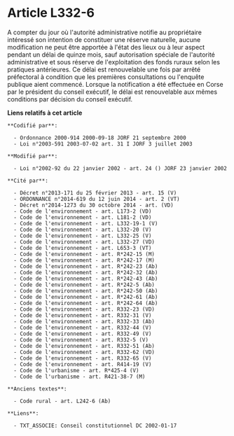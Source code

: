 # Article L332-6

A compter du jour où l'autorité administrative notifie au propriétaire intéressé son intention de constituer une réserve
naturelle, aucune modification ne peut être apportée à l'état des lieux ou à leur aspect pendant un délai de quinze mois,
sauf autorisation spéciale de l'autorité administrative et sous réserve de l'exploitation des fonds ruraux selon les
pratiques antérieures. Ce délai est renouvelable une fois par arrêté préfectoral à condition que les premières consultations
ou l'enquête publique aient commencé. Lorsque la notification a été effectuée en Corse par le président du conseil exécutif,
le délai est renouvelable aux mêmes conditions par décision du conseil exécutif.

**Liens relatifs à cet article**

	**Codifié par**:

	  - Ordonnance 2000-914 2000-09-18 JORF 21 septembre 2000
	  - Loi n°2003-591 2003-07-02 art. 31 I JORF 3 juillet 2003

	**Modifié par**:

	  - Loi n°2002-92 du 22 janvier 2002 - art. 24 () JORF 23 janvier 2002

	**Cité par**:

	  - Décret n°2013-171 du 25 février 2013 - art. 15 (V)
	  - ORDONNANCE n°2014-619 du 12 juin 2014 - art. 2 (VT)
	  - Décret n°2014-1273 du 30 octobre 2014 - art. (VD)
	  - Code de l'environnement - art. L173-2 (VD)
	  - Code de l'environnement - art. L181-2 (VD)
	  - Code de l'environnement - art. L332-19-1 (V)
	  - Code de l'environnement - art. L332-20 (V)
	  - Code de l'environnement - art. L332-25 (V)
	  - Code de l'environnement - art. L332-27 (VD)
	  - Code de l'environnement - art. L653-3 (VT)
	  - Code de l'environnement - art. R*242-15 (M)
	  - Code de l'environnement - art. R*242-17 (M)
	  - Code de l'environnement - art. R*242-23 (Ab)
	  - Code de l'environnement - art. R*242-32 (Ab)
	  - Code de l'environnement - art. R*242-43 (Ab)
	  - Code de l'environnement - art. R*242-5 (Ab)
	  - Code de l'environnement - art. R*242-50 (Ab)
	  - Code de l'environnement - art. R*242-61 (Ab)
	  - Code de l'environnement - art. R*242-64 (Ab)
	  - Code de l'environnement - art. R332-23 (VD)
	  - Code de l'environnement - art. R332-31 (V)
	  - Code de l'environnement - art. R332-33 (Ab)
	  - Code de l'environnement - art. R332-44 (V)
	  - Code de l'environnement - art. R332-49 (V)
	  - Code de l'environnement - art. R332-5 (V)
	  - Code de l'environnement - art. R332-51 (Ab)
	  - Code de l'environnement - art. R332-62 (VD)
	  - Code de l'environnement - art. R332-65 (V)
	  - Code de l'environnement - art. R414-19 (V)
	  - Code de l'urbanisme - art. R*425-4 (V)
	  - Code de l'urbanisme - art. R421-38-7 (M)

	**Anciens textes**:

	  - Code rural - art. L242-6 (Ab)

	**Liens**:

	  - TXT_ASSOCIE: Conseil constitutionnel DC 2002-01-17
